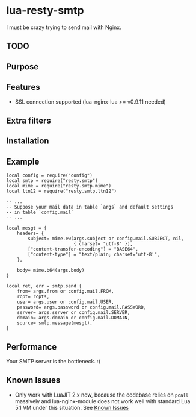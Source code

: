 lua-resty-smtp
==============

I must be crazy trying to send mail with Nginx. 

TODO
----


Purpose
-------


Features
--------

* SSL connection supported (lua-nginx-lua >= v0.9.11 needed)


Extra filters
-------------


Installation
------------


Example
-------

    local config = require("config")
    local smtp = require("resty.smtp")
    local mime = require("resty.smtp.mime")
    local ltn12 = require("resty.smtp.ltn12")

    -- ...
    -- Suppose your mail data in table `args` and default settings 
    -- in table `config.mail`
    -- ...

    local mesgt = { 
        headers= {
            subject= mime.ew(args.subject or config.mail.SUBJECT, nil, 
                             { charset= "utf-8" }), 
            ["content-transfer-encoding"] = "BASE64",
            ["content-type"] = "text/plain; charset='utf-8'",
        },
    
        body= mime.b64(args.body)
    }   
    
    local ret, err = smtp.send {
        from= args.from or config.mail.FROM,
        rcpt= rcpts,
        user= args.user or config.mail.USER,
        password= args.password or config.mail.PASSWORD,
        server= args.server or config.mail.SERVER,
        domain= args.domain or config.mail.DOMAIN,
        source= smtp.message(mesgt),
    }   


Performance
-----------

Your SMTP server is the bottleneck. :)


Known Issues
------------

* Only work with LuaJIT 2.x now, because the codebase relies on `pcall`
  massively and lua-nginx-module does not work well with standard Lua 5.1 VM 
  under this situation. See [Known Issues](http://wiki.nginx.org/HttpLuaModule#Lua_Coroutine_Yielding.2FResuming)


